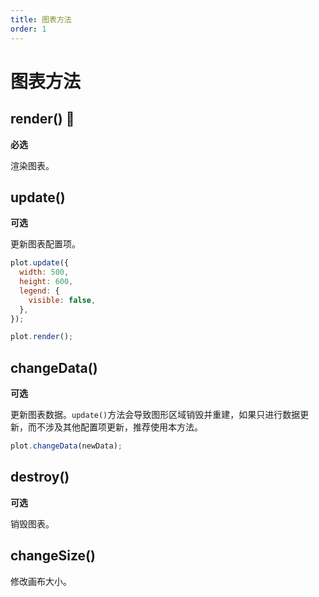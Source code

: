 ```yaml
---
title: 图表方法
order: 1
---
```


# 图表方法

## render() 📌

**必选**

渲染图表。

## update()

**可选**

更新图表配置项。

```js
plot.update({
  width: 500,
  height: 600,
  legend: {
    visible: false,
  },
});

plot.render();
```

## changeData()

**可选**

更新图表数据。`update()`方法会导致图形区域销毁并重建，如果只进行数据更新，而不涉及其他配置项更新，推荐使用本方法。

```js
plot.changeData(newData);
```

## destroy()

**可选**

销毁图表。

## changeSize()

修改画布大小。
